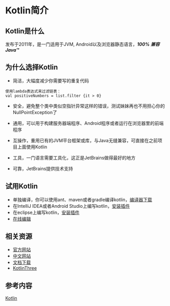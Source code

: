 # Kotlin简介

## Kotlin是什么

发布于2011年，是一门适用于JVM, Android以及浏览器静态语言，***100% 兼容Java™***

## 为什么选择Kotlin

* 简洁，大幅度减少你需要写的重复代码

```
使用lambda表达式来过滤链表：
val positiveNumbers = list.filter {it > 0}
```

* 安全，避免整个类中类似空指针异常这样的错误，测试妹妹再也不用担心你的NullPointException了

* 通用，可以用于构建服务器端程序、Android程序或者运行在浏览器里的前端程序

* 互操作，重用已有的JVM平台框架或库，与Java无缝兼容，可直接在之前项目上面使用Kotlin

* 工具，一门语言需要工具化，这正是JetBrains做得最好的地方

* 可靠，JetBrains提供技术支持

<!--more-->

## 试用Kotlin

* 单独编译，你可以使用ant、maven或者gradle编译kotlin，[编译器下载](https://kotlinlang.org/docs/tutorials/command-line.html)
* 在IntelliJ IDEA或者Android Studio上编写kotlin，[安装插件](https://kotlinlang.org/docs/tutorials/getting-started.html)
* 在eclipse上编写kotlin，[安装插件](https://kotlinlang.org/docs/tutorials/getting-started-eclipse.html)
* [在线编辑](http://try.kotlinlang.org/)

## 相关资源
* [官方网站](https://kotlinlang.org/)
* [中文网站](http://kotlinlang.cn/)
* [文档下载](https://kotlinlang.org/docs/kotlin-docs.pdf)
* [KotlinThree](https://kotlinthree.github.io/)


## 参考内容

[Kotlin](http://kotlinlang.cn/)
